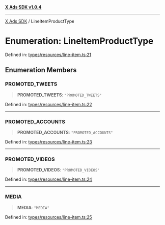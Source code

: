 [**X Ads SDK v1.0.4**](../README.md)

***

[X Ads SDK](../globals.md) / LineItemProductType

# Enumeration: LineItemProductType

Defined in: [types/resources/line-item.ts:21](https://github.com/kage1020/x-ads-sdk/blob/main/src/types/resources/line-item.ts#L21)

## Enumeration Members

### PROMOTED\_TWEETS

> **PROMOTED\_TWEETS**: `"PROMOTED_TWEETS"`

Defined in: [types/resources/line-item.ts:22](https://github.com/kage1020/x-ads-sdk/blob/main/src/types/resources/line-item.ts#L22)

***

### PROMOTED\_ACCOUNTS

> **PROMOTED\_ACCOUNTS**: `"PROMOTED_ACCOUNTS"`

Defined in: [types/resources/line-item.ts:23](https://github.com/kage1020/x-ads-sdk/blob/main/src/types/resources/line-item.ts#L23)

***

### PROMOTED\_VIDEOS

> **PROMOTED\_VIDEOS**: `"PROMOTED_VIDEOS"`

Defined in: [types/resources/line-item.ts:24](https://github.com/kage1020/x-ads-sdk/blob/main/src/types/resources/line-item.ts#L24)

***

### MEDIA

> **MEDIA**: `"MEDIA"`

Defined in: [types/resources/line-item.ts:25](https://github.com/kage1020/x-ads-sdk/blob/main/src/types/resources/line-item.ts#L25)
